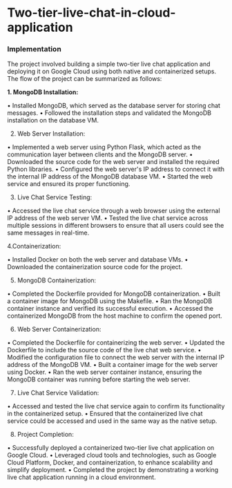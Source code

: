 # Two-tier-live-chat-in-cloud-application

<h3>Implementation</h3>

The project involved building a simple two-tier live chat application and deploying it on Google Cloud using both native and containerized setups. The flow of the project can be summarized as follows:

<b>1. MongoDB Installation:</b>

• Installed MongoDB, which served as the database server for storing chat messages.
• Followed the installation steps and validated the MongoDB installation on the database VM.

2. Web Server Installation:

• Implemented a web server using Python Flask, which acted as the communication layer between clients and the MongoDB server.
• Downloaded the source code for the web server and installed the required Python libraries.
• Configured the web server's IP address to connect it with the internal IP address of the MongoDB database VM.
• Started the web service and ensured its proper functioning.

3. Live Chat Service Testing:

• Accessed the live chat service through a web browser using the external IP address of the web server VM.
• Tested the live chat service across multiple sessions in different browsers to ensure that all users could see the same messages in real-time.

4.Containerization:

• Installed Docker on both the web server and database VMs.
• Downloaded the containerization source code for the project.

5. MongoDB Containerization:

• Completed the Dockerfile provided for MongoDB containerization.
• Built a container image for MongoDB using the Makefile.
• Ran the MongoDB container instance and verified its successful execution.
• Accessed the containerized MongoDB from the host machine to confirm the opened port.

6. Web Server Containerization:

• Completed the Dockerfile for containerizing the web server.
• Updated the Dockerfile to include the source code of the live chat web service.
• Modified the configuration file to connect the web server with the internal IP address of the MongoDB VM.
• Built a container image for the web server using Docker.
• Ran the web server container instance, ensuring the MongoDB container was running before starting the web server.

7. Live Chat Service Validation:

• Accessed and tested the live chat service again to confirm its functionality in the containerized setup.
• Ensured that the containerized live chat service could be accessed and used in the same way as the native setup.

8. Project Completion:

• Successfully deployed a containerized two-tier live chat application on Google Cloud.
• Leveraged cloud tools and technologies, such as Google Cloud Platform, Docker, and containerization, to enhance scalability and simplify deployment.
• Completed the project by demonstrating a working live chat application running in a cloud environment.
